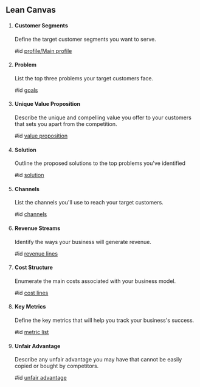 ## Lean Canvas

1. #### Customer Segments

    Define the target customer segments you want to serve.

	#id [profile/Main profile](<#Main profile>)
    
2. #### Problem

	List the top three problems your target customers face.

	#id [goals](<#goals>)

3. #### Unique Value Proposition

	Describe the unique and compelling value you offer to your customers that sets you apart from the competition.

    #id [value proposition](<#value proposition>)

4. #### Solution

	Outline the proposed solutions to the top problems you've identified
    
    #id [solution](<#Main solution>)

5. #### Channels

	List the channels you'll use to reach your target customers.

    #id [channels](<#channels>)

6. #### Revenue Streams

	Identify the ways your business will generate revenue.

    #id [revenue lines](<#revenue lines>)

7. #### Cost Structure

	Enumerate the main costs associated with your business model.

    #id [cost lines](<#cost lines>)

8. #### Key Metrics

	Define the key metrics that will help you track your business's success.

    #id [metric list](<#metric list>)

9. #### Unfair Advantage

	Describe any unfair advantage you may have that cannot be easily copied or bought by competitors.

    #id [unfair advantage](<#unfair advantage>)